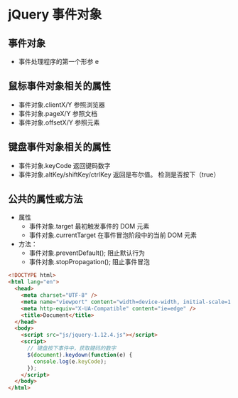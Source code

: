 # jQuery 事件对象

## 事件对象

- 事件处理程序的第一个形参 e

## 鼠标事件对象相关的属性

- 事件对象.clientX/Y 参照浏览器
- 事件对象.pageX/Y 参照文档
- 事件对象.offsetX/Y 参照元素

## 键盘事件对象相关的属性

- 事件对象.keyCode 返回键码数字
- 事件对象.altKey/shiftKey/ctrlKey 返回是布尔值。 检测是否按下（true）

## 公共的属性或方法

- 属性
  - 事件对象.target 最初触发事件的 DOM 元素
  - 事件对象.currentTarget 在事件冒泡阶段中的当前 DOM 元素
- 方法：
  - 事件对象.preventDefault(); 阻止默认行为
  - 事件对象.stopPropagation(); 阻止事件冒泡

```html
<!DOCTYPE html>
<html lang="en">
  <head>
    <meta charset="UTF-8" />
    <meta name="viewport" content="width=device-width, initial-scale=1.0" />
    <meta http-equiv="X-UA-Compatible" content="ie=edge" />
    <title>Document</title>
  </head>
  <body>
    <script src="js/jquery-1.12.4.js"></script>
    <script>
      // 键盘按下事件中，获取键码的数字
      $(document).keydown(function(e) {
        console.log(e.keyCode);
      });
    </script>
  </body>
</html>
```
